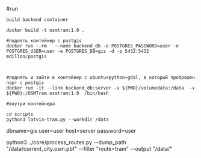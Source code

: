 #run

```
build backend container

docker build -t osmtram:1.0 .

#поднять контейнер с postgis
docker run --rm   --name backend_db -e POSTGRES_PASSWORD=user -e POSTGRES_USER=user -e POSTGRES_DB=gis -d -p 5432:5432   mdillon/postgis


 
#поднять и зайти в контейнер с ubuntu+python+gdal, в который проброшен порт с postgis
docker run -it --link backend_db:server -v ${PWD}/volumedata:/data  -v ${PWD}:/OSMTram osmtram:1.0  /bin/bash

#внутри контейнера

cd scripts
python3 latvia-tram.py --workdir /data

```


dbname=gis user=user host=server password=user

python3 ../core/process_routes.py --dump_path "/data/current_city.osm.pbf" --filter "route=tram" --output "/data/"
